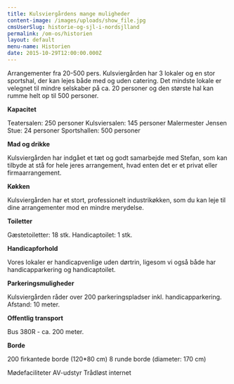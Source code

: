 ```yaml
---
title: Kulsviergårdens mange muligheder
content-image: /images/uploads/show_file.jpg
cmsUserSlug: historie-og-sjl-i-nordsjlland
permalink: /om-os/historien
layout: default
menu-name: Historien
date: 2015-10-29T12:00:00.000Z
---
```


Arrangementer fra 20-500 pers. 
Kulsviergården har 3 lokaler og en stor sportshal, der kan lejes både med og uden catering. Det mindste lokale er velegnet til mindre selskaber på ca. 20 personer og den største hal kan rumme helt op til 500 personer.

**Kapacitet**

Teatersalen: 250 personer
Kulsviersalen: 145 personer
Malermester Jensen Stue: 24 personer
Sportshallen: 500 personer

**Mad og drikke** 

Kulsviergården har indgået et tæt og godt samarbejde med Stefan, som kan tilbyde at stå for hele jeres arrangement, 
hvad enten det er et privat eller firmaarrangement.

**Køkken**

Kulsviergården har et stort, professionelt industrikøkken, som du kan leje til dine arrangementer mod en mindre merydelse.

**Toiletter**

Gæstetoiletter: 18 stk.
Handicaptoilet: 1 stk.

**Handicapforhold**

Vores lokaler er handicapvenlige uden dørtrin, ligesom vi også både har handicapparkering og handicaptoilet. 

**Parkeringsmuligheder**

Kulsviergården råder over 200 parkeringspladser inkl. handicapparkering. Afstand: 10 meter.

**Offentlig transport**

Bus 380R - ca. 200 meter.

**Borde**

200 firkantede borde (120*80 cm)
8 runde borde (diameter: 170 cm)

Mødefaciliteter
AV-udstyr
Trådløst internet
